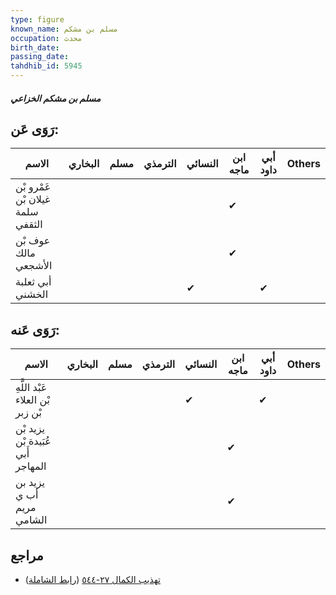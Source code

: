 ```yaml
---
type: figure
known_name: مسلم بن مشكم
occupation: محدث
birth_date:
passing_date:
tahdhib_id: 5945
---
```

##### مسلم بن مشكم الخزاعي

## رَوَى عَن:
| الاسم                            | البخاري | مسلم | الترمذي | النسائي | ابن ماجه | أبي داود | Others |
| -------------------------------- | ------- | ---- | ------- | ------- | -------- | -------- | ------ |
| عَمْرو بْن غيلان بْن سلمة الثقفي |         |      |         |         | ✔        |          |        |
| عوف بْن مالك الأشجعي             |         |      |         |         | ✔        |          |        |
| أبي ثعلبة الخشني                 |         |      |         | ✔       |          | ✔        |        |
## رَوَى عَنه:
| الاسم                             | البخاري | مسلم | الترمذي | النسائي | ابن ماجه | أبي داود | Others |
| --------------------------------- | ------- | ---- | ------- | ------- | -------- | -------- | ------ |
| عَبْد اللَّهِ بْن العلاء بْن زبر  |         |      |         | ✔       |          | ✔        |        |
| يزيد بْن عُبَيدة بْن أَبي المهاجر |         |      |         |         | ✔        |          |        |
| يزيد بن أب ي مريم الشامي          |         |      |         |         | ✔        |          |        |
## مراجع
- [تهذيب الكمال ٢٧-٥٤٤](obsidian://open?vault=Tahdhib-al-Kamal&file=Figures/٥٩٤٥-مسلم%20بن%20مشكم%20الخزاعي) ([رابط الشاملة](https://shamela.ws/book/3722/14933))